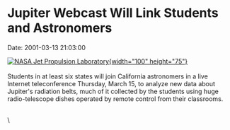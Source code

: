 Jupiter Webcast Will Link Students and Astronomers
==================================================

Date: 2001-03-13 21:03:00

[![NASA Jet Propulsion
Laboratory](http://www.jpl.nasa.gov/images/){width="100"
height="75"}](http://www.jpl.nasa.gov/news/&rn=news.xml&rst=6197)\
\
Students in at least six states will join California astronomers in a
live Internet teleconference Thursday, March 15, to analyze new data
about Jupiter\'s radiation belts, much of it collected by the students
using huge radio-telescope dishes operated by remote control from their
classrooms.

\
\
